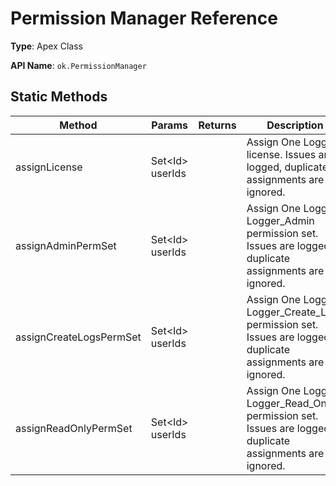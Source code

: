 # Permission Manager Reference

**Type**: Apex Class

**API Name**: `ok.PermissionManager`

## Static Methods

| Method                  | Params           | Returns | Description                                                                                                |
| ----------------------- | ---------------- | ------- | ---------------------------------------------------------------------------------------------------------- |
| assignLicense           | Set<Id\> userIds |         | Assign One Logger license. Issues are logged, duplicate assignments are ignored.                           |
| assignAdminPermSet      | Set<Id\> userIds |         | Assign One Logger Logger_Admin permission set. Issues are logged, duplicate assignments are ignored.       |
| assignCreateLogsPermSet | Set<Id\> userIds |         | Assign One Logger Logger_Create_Logs permission set. Issues are logged, duplicate assignments are ignored. |
| assignReadOnlyPermSet   | Set<Id\> userIds |         | Assign One Logger Logger_Read_Only permission set. Issues are logged, duplicate assignments are ignored.   |
